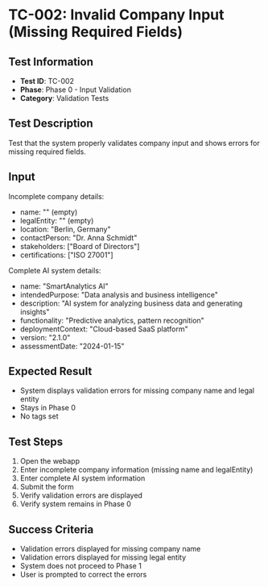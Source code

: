 # TC-002: Invalid Company Input (Missing Required Fields)

## Test Information
- **Test ID**: TC-002
- **Phase**: Phase 0 - Input Validation
- **Category**: Validation Tests

## Test Description
Test that the system properly validates company input and shows errors for missing required fields.

## Input
Incomplete company details:
- name: "" (empty)
- legalEntity: "" (empty)
- location: "Berlin, Germany"
- contactPerson: "Dr. Anna Schmidt"
- stakeholders: ["Board of Directors"]
- certifications: ["ISO 27001"]

Complete AI system details:
- name: "SmartAnalytics AI"
- intendedPurpose: "Data analysis and business intelligence"
- description: "AI system for analyzing business data and generating insights"
- functionality: "Predictive analytics, pattern recognition"
- deploymentContext: "Cloud-based SaaS platform"
- version: "2.1.0"
- assessmentDate: "2024-01-15"

## Expected Result
- System displays validation errors for missing company name and legal entity
- Stays in Phase 0
- No tags set

## Test Steps
1. Open the webapp
2. Enter incomplete company information (missing name and legalEntity)
3. Enter complete AI system information
4. Submit the form
5. Verify validation errors are displayed
6. Verify system remains in Phase 0

## Success Criteria
- Validation errors displayed for missing company name
- Validation errors displayed for missing legal entity
- System does not proceed to Phase 1
- User is prompted to correct the errors 